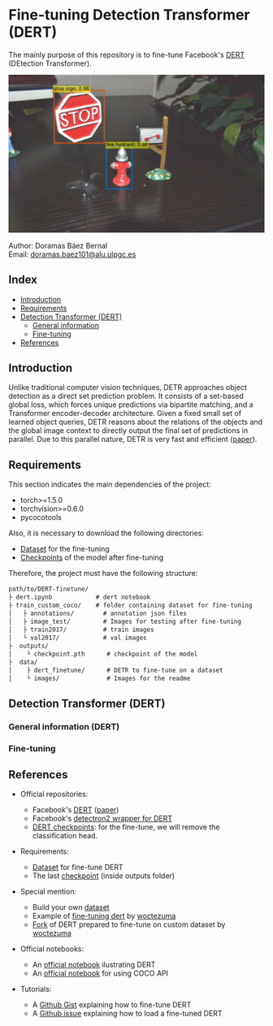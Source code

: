# Fine-tuning Detection Transformer (DERT)

The mainly purpose of this repository is to fine-tune Facebook's [DERT](https://github.com/facebookresearch/detr) (DEtection Transformer). 


![alt text](./data/images/dert-result.png "Dert result after finetune")

Author: Doramas Báez Bernal <br/>
Email: doramas.baez101@alu.ulpgc.es

## Index

* [Introduction](#Introduction)
* [Requirements](#Requirements) 
* [Detection Transformer (DERT)](#Dert)
    * [General information](#GeneralInformation)
    * [Fine-tuning](#Fine-tuning)
* [References](#References)

## Introduction <a id="Introduction"></a>

Unlike traditional computer vision techniques, DETR approaches object detection as a direct set prediction problem. It consists of a set-based global loss, which forces unique predictions via bipartite matching, and a Transformer encoder-decoder architecture. Given a fixed small set of learned object queries, DETR reasons about the relations of the objects and the global image context to directly output the final set of predictions in parallel. Due to this parallel nature, DETR is very fast and efficient ([paper](https://arxiv.org/abs/2005.12872)).

## Requirements <a id="Requirements"></a>

This section indicates the main dependencies of the project:

- torch>=1.5.0
- torchvision>=0.6.0
- pycocotools

Also, it is necessary to download the following directories:
- [Dataset](https://drive.google.com/drive/folders/1Z2RUfz8KP10lM3fk8sNSdPaMc0e5ll8D?usp=sharing) for the fine-tuning
- [Checkpoints](https://drive.google.com/drive/folders/1Z2RUfz8KP10lM3fk8sNSdPaMc0e5ll8D?usp=sharing) of the model after fine-tuning

Therefore, the project must have the following structure:

```
path/to/DERT-finetune/
├ dert.ipynb            # dert notebook
├ train_custom_coco/    # folder containing dataset for fine-tuning
│   ├ annotations/        # annotation json files
│   ├ image_test/         # Images for testing after fine-tuning
│   ├ train2017/          # train images
│   └ val2017/            # val images
├  outputs/              
│    └ checkpoint.pth      # checkpoint of the model
├  data/                 
│    ├ dert_finetune/      # DETR to fine-tune on a dataset
│    └ images/             # Images for the readme
```

## Detection Transformer (DERT) <a id="Dert"></a>

### General information (DERT) <a id="GeneralInformation"></a>

### Fine-tuning <a id="Fine-tuning"></a>



## References <a id="References"></a> 

- Official repositories:
    - Facebook's [DERT](https://github.com/facebookresearch/detr) ([paper](https://arxiv.org/abs/2005.12872))  
    - Facebook's [detectron2 wrapper for DERT](https://github.com/facebookresearch/detr/tree/master/d2)
    - [DERT checkpoints](https://github.com/facebookresearch/detr#model-zoo): for the fine-tune, we will remove the classification head.

- Requirements:
    - [Dataset](https://drive.google.com/drive/folders/1Z2RUfz8KP10lM3fk8sNSdPaMc0e5ll8D?usp=sharing) for fine-tune DERT  
    - The last [checkpoint](https://drive.google.com/drive/folders/1Z2RUfz8KP10lM3fk8sNSdPaMc0e5ll8D?usp=sharing) (inside outputs folder)

- Special mention:
    - Build your own [dataset](https://roboflow.com/)  
    - Example of [fine-tuning dert](https://github.com/woctezuma/finetune-detr) by  [woctezuma](https://github.com/woctezuma)
    - [Fork](https://github.com/woctezuma/detr/tree/finetune) of DERT prepared to fine-tune on custom dataset by [woctezuma](https://github.com/woctezuma)

- Official notebooks:
    - An [official notebook](https://colab.research.google.com/github/facebookresearch/detr/blob/colab/notebooks/detr_attention.ipynb) ilustrating DERT
    - An [official notebook](https://colab.research.google.com/github/cocodataset/cocoapi/blob/master/PythonAPI/pycocoDemo.ipynb) for using COCO API


- Tutorials:
    - A [Github Gist](https://gist.github.com/woctezuma/e9f8f9fe1737987351582e9441c46b5d) explaining how to fine-tune DERT  
    - A [Github issue](https://github.com/facebookresearch/detr/issues/9#issuecomment-636391562) explaining how to load a fine-tuned DERT 
